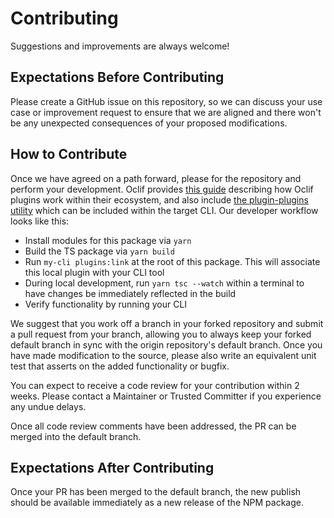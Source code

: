 # Contributing

Suggestions and improvements are always welcome!

## Expectations Before Contributing

Please create a GitHub issue on this repository, so we can discuss your use case or improvement request to ensure that we are aligned and there won't be any unexpected consequences of your proposed modifications.

## How to Contribute

Once we have agreed on a path forward, please for the repository and perform your development. Oclif provides [this guide](https://oclif.io/docs/plugins) describing how Oclif plugins work within their ecosystem, and also include [the plugin-plugins utility](https://github.com/oclif/plugin-plugins) which can be included within the target CLI. Our developer workflow looks like this:

- Install modules for this package via `yarn`
- Build the TS package via `yarn build`
- Run `my-cli plugins:link` at the root of this package. This will associate this local plugin with your CLI tool
- During local development, run `yarn tsc --watch` within a terminal to have changes be immediately reflected in the build
- Verify functionality by running your CLI



We suggest that you work off a branch in your forked repository and submit a pull request from your branch, allowing you to always keep your forked default branch in sync with the origin repository's default branch. Once you have made modification to the source, please also write an equivalent unit test that asserts on the added functionality or bugfix.

You can expect to receive a code review for your contribution within 2 weeks. Please contact a Maintainer or Trusted Committer if you experience any undue delays.

Once all code review comments have been addressed, the PR can be merged into the default branch.

## Expectations After Contributing

Once your PR has been merged to the default branch, the new publish should be available immediately as a new release of the NPM package.